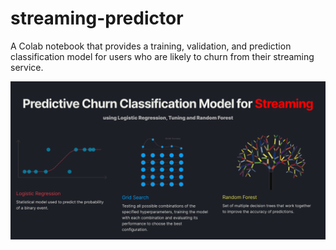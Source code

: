 # streaming-predictor
A Colab notebook that provides a training, validation, and prediction classification model for users who are likely to churn from their streaming service.

<img align="left" alt="Figma" width="px" style="padding-right:px;" src="https://github.com/vinifborgess/streaming-predictor/blob/main/Section%20(1).png" />
